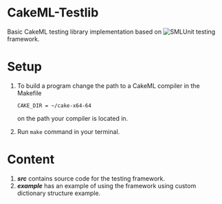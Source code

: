 # CakeML-Testlib
Basic CakeML testing library implementation based on ![SMLUnit](https://github.com/smlsharp/SMLUnit) testing framework.

# Setup
1. To build a program change the path to a CakeML compiler in the Makefile 

    `CAKE_DIR = ~/cake-x64-64`

    on the path your compiler is located in.

1. Run `make` command in your terminal.

# Content
1. __*src*__ contains source code for the testing framework.
1. __*example*__ has an example of using the framework using custom dictionary structure example.
